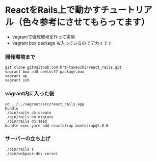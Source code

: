 # ReactをRails上で動かすチュートリアル（色々参考にさせてもらってます）
- vagrantで仮想環境を作って実施
- vagrant box package も入っているのでデカイです

### 開発環境まで
```
git clone git@github.com:hrt-takeuchi/react_rails.git
vagrant box add centos77 package.box
vagrant up
vagrant ssh
```

### vagrant内に入った後
```
cd ../../vagrant/src/react_rails_app
bundle
./bin/rails db:create
./bin/rails db:migrate
./bin/rails db:seed
bundle exec yarn add reactstrap bootstrap@4.0.0
```

### サーバーの立ち上げ
```
./bin/rails s
./bin/webpack-dev-server
```

